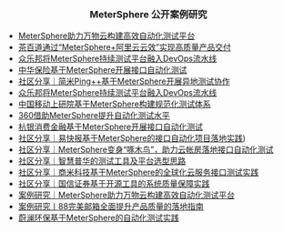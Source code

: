 <h3 align="center">MeterSphere 公开案例研究</h3>

- [MeterSphere助力万物云构建高效自动化测试平台](https://blog.fit2cloud.com/?p=20cd640b-e935-47dc-a5ec-05d413c9a313)
- [茶百道通过“MeterSphere+阿里云云效”实现高质量产品交付](https://blog.fit2cloud.com/?p=caa0491f-0e03-4b26-afd7-721a8215fdd2)
- [众乐邦将MeterSphere持续测试平台融入DevOps流水线](https://blog.fit2cloud.com/?p=73d8d966-a500-422b-bdcd-3bee9491c52e)
- [中华保险基于MeterSphere开展接口自动化测试](https://blog.fit2cloud.com/?p=7477926a-c43d-4615-89f0-01f466a89e74)
- [社区分享｜简米Ping++基于MeterSphere开展异地测试协作](https://blog.fit2cloud.com/?p=65f4a482-7f12-45c1-ba14-c7dc287410bb)
- [众乐邦将MeterSphere持续测试平台融入DevOps流水线](https://blog.fit2cloud.com/?p=73d8d966-a500-422b-bdcd-3bee9491c52e)
- [中国移动上研院基于MeterSphere构建规范化测试体系](https://blog.fit2cloud.com/?p=3465)
- [360借助MeterSphere提升自动化测试水平](https://blog.fit2cloud.com/?p=2366)
- [杭银消费金融基于MeterSphere开展接口自动化测试](https://blog.fit2cloud.com/?p=27d0330c-6b20-47e6-8e51-99885c4cc473)
- [社区分享｜易快报基于MeterSphere的接口自动化项目落地实践](https://blog.fit2cloud.com/?p=cf3c6a38-5012-4b0c-928f-95ddfc755808))
- [社区分享｜MeterSphere变身“啄木鸟”，助力云帐房落地接口自动化测试](https://blog.fit2cloud.com/?p=41a1014c-98f6-4fbd-9ded-d6dc824cded7)
- [社区分享｜智慧普华的测试工具及平台选型思路](https://blog.fit2cloud.com/?p=1648526e-a3e9-4c71-8ff0-11a5a1e18a90)
- [社区分享｜商米科技基于MeterSphere的全球化云服务接口测试实践](https://blog.fit2cloud.com/?p=5236)
- [社区分享｜国信证券基于开源工具的系统质量保障实践](https://blog.fit2cloud.com/?p=ad4bcac1-5579-43de-875d-5a6488f2e2ca)
- [案例研究｜MeterSphere助力万物云构建高效自动化测试平台](https://blog.fit2cloud.com/?p=20cd640b-e935-47dc-a5ec-05d413c9a313)
- [案例研究丨88完美邮箱全面提升产品质量的落地指南](https://blog.fit2cloud.com/?p=1573)
- [蔚澜环保基于MeterSphere的自动化测试实践](https://blog.fit2cloud.com/?p=1591)
  

